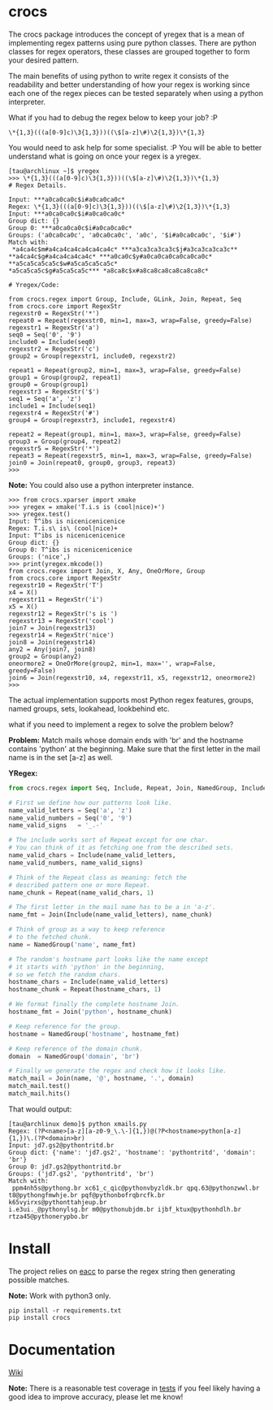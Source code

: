 # crocs
 
The crocs package introduces the concept of yregex that is a mean of implementing regex patterns using pure
python classes. There are python classes for regex operators, these classes are grouped together to form 
your desired pattern. 

The main benefits of using python to write regex it consists of the readability and 
better understanding of how your regex is working since each one of the regex pieces can be
tested separately when using a python interpreter.

What if you had to debug the regex below to keep your job? :P

~~~
\*{1,3}(((a[0-9]c)\3{1,3}))((\$[a-z]\#)\2{1,3})\*{1,3}
~~~

You would need to ask help for some specialist. :P 
You will be able to better understand what is going on once your regex is a yregex.

~~~
[tau@archlinux ~]$ yregex
>>> \*{1,3}(((a[0-9]c)\3{1,3}))((\$[a-z]\#)\2{1,3})\*{1,3}
# Regex Details.

Input: ***a0ca0ca0c$i#a0ca0ca0c*
Regex: \*{1,3}(((a[0-9]c)\3{1,3}))((\$[a-z]\#)\2{1,3})\*{1,3}
Input: ***a0ca0ca0c$i#a0ca0ca0c*
Group dict: {}
Group 0: ***a0ca0ca0c$i#a0ca0ca0c*
Groups: ('a0ca0ca0c', 'a0ca0ca0c', 'a0c', '$i#a0ca0ca0c', '$i#')
Match with:
 *a4ca4c$m#a4ca4ca4ca4ca4ca4c* ***a3ca3ca3ca3c$j#a3ca3ca3ca3c** 
**a4ca4c$g#a4ca4ca4ca4c* ***a0ca0c$y#a0ca0ca0ca0ca0ca0c* **a5ca5ca5ca5c$w#a5ca5ca5ca5c* 
*a5ca5ca5c$g#a5ca5ca5c*** *a8ca8c$x#a8ca8ca8ca8ca8ca8c*

# Yregex/Code:

from crocs.regex import Group, Include, GLink, Join, Repeat, Seq
from crocs.core import RegexStr
regexstr0 = RegexStr('*')
repeat0 = Repeat(regexstr0, min=1, max=3, wrap=False, greedy=False)
regexstr1 = RegexStr('a')
seq0 = Seq('0', '9')
include0 = Include(seq0)
regexstr2 = RegexStr('c')
group2 = Group(regexstr1, include0, regexstr2)

repeat1 = Repeat(group2, min=1, max=3, wrap=False, greedy=False)
group1 = Group(group2, repeat1)
group0 = Group(group1)
regexstr3 = RegexStr('$')
seq1 = Seq('a', 'z')
include1 = Include(seq1)
regexstr4 = RegexStr('#')
group4 = Group(regexstr3, include1, regexstr4)

repeat2 = Repeat(group1, min=1, max=3, wrap=False, greedy=False)
group3 = Group(group4, repeat2)
regexstr5 = RegexStr('*')
repeat3 = Repeat(regexstr5, min=1, max=3, wrap=False, greedy=False)
join0 = Join(repeat0, group0, group3, repeat3)
>>> 

~~~

**Note:** You could also use a python interpreter instance.

~~~
>>> from crocs.xparser import xmake
>>> yregex = xmake('T.i.s is (cool|nice)+')
>>> yregex.test()
Input: T^ibs is nicenicenicenice
Regex: T.i.s\ is\ (cool|nice)+
Input: T^ibs is nicenicenicenice
Group dict: {}
Group 0: T^ibs is nicenicenicenice
Groups: ('nice',)
>>> print(yregex.mkcode())
from crocs.regex import Join, X, Any, OneOrMore, Group
from crocs.core import RegexStr
regexstr10 = RegexStr('T')
x4 = X()
regexstr11 = RegexStr('i')
x5 = X()
regexstr12 = RegexStr('s is ')
regexstr13 = RegexStr('cool')
join7 = Join(regexstr13)
regexstr14 = RegexStr('nice')
join8 = Join(regexstr14)
any2 = Any(join7, join8)
group2 = Group(any2)
oneormore2 = OneOrMore(group2, min=1, max='', wrap=False, greedy=False)
join6 = Join(regexstr10, x4, regexstr11, x5, regexstr12, oneormore2)
>>> 
~~~


The actual implementation supports most Python regex features, groups, named groups,
sets, lookahead, lookbehind etc.

what if you need to implement a regex to solve the problem below?

**Problem:** Match mails whose domain ends with 'br'  and the hostname 
contains 'python' at the beginning. Make sure that the first 
letter in the mail name is in the set [a-z] as well.

**YRegex:**

~~~python
from crocs.regex import Seq, Include, Repeat, Join, NamedGroup, Include

# First we define how our patterns look like.
name_valid_letters = Seq('a', 'z')
name_valid_numbers = Seq('0', '9')
name_valid_signs   = '_.-'

# The include works sort of Repeat except for one char. 
# You can think of it as fetching one from the described sets.
name_valid_chars = Include(name_valid_letters, 
name_valid_numbers, name_valid_signs)

# Think of the Repeat class as meaning: fetch the
# described pattern one or more Repeat.
name_chunk = Repeat(name_valid_chars, 1)

# The first letter in the mail name has to be a in 'a-z'.
name_fmt = Join(Include(name_valid_letters), name_chunk)

# Think of group as a way to keep reference
# to the fetched chunk.
name = NamedGroup('name', name_fmt)

# The random's hostname part looks like the name except
# it starts with 'python' in the beginning, 
# so we fetch the random chars.
hostname_chars = Include(name_valid_letters)
hostname_chunk = Repeat(hostname_chars, 1)

# We format finally the complete hostname Join.
hostname_fmt = Join('python', hostname_chunk)

# Keep reference for the group.
hostname = NamedGroup('hostname', hostname_fmt)

# Keep reference of the domain chunk.
domain  = NamedGroup('domain', 'br')

# Finally we generate the regex and check how it looks like.
match_mail = Join(name, '@', hostname, '.', domain)
match_mail.test()
match_mail.hits()

~~~

That would output:

~~~
[tau@archlinux demo]$ python xmails.py 
Regex: (?P<name>[a-z][a-z0-9_\.\-]{1,})@(?P<hostname>python[a-z]{1,})\.(?P<domain>br)
Input: jd7.gs2@pythontritd.br
Group dict: {'name': 'jd7.gs2', 'hostname': 'pythontritd', 'domain': 'br'}
Group 0: jd7.gs2@pythontritd.br
Groups: ('jd7.gs2', 'pythontritd', 'br')
Match with:
 ppm4nh5s@pythong.br xc61_c_qic@pythonvbyzldk.br qpq.63@pythonzwwl.br 
t8@pythongfmwhje.br pqf@pythonbofrqbrcfk.br k65vyirxs@pythonttahjeup.br 
i.e3ui._@pythonylsg.br m0@pythonubjdm.br ijbf_ktux@pythonhdlh.br rtza45@pythonerypbo.br
~~~

# Install

The project relies on [eacc](https://github.com/iogf/eacc) to parse the regex string then
generating possible matches. 

**Note:** Work with python3 only.

~~~
pip install -r requirements.txt 
pip install crocs
~~~

Documentation
=============

[Wiki](https://github.com/iogf/crocs/wiki)

**Note:** There is a reasonable test coverage in [tests](tests.py) if you feel
likely having a good idea to improve accuracy, please let me know!

